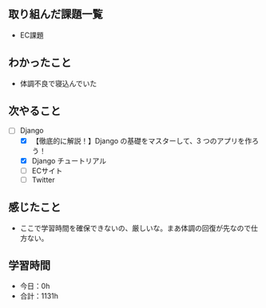 ## 取り組んだ課題一覧
- EC課題   

## わかったこと
- 体調不良で寝込んでいた

## 次やること
- [ ] Django
   - [x] 【徹底的に解説！】Django の基礎をマスターして、3 つのアプリを作ろう！
   - [x] Django チュートリアル
   - [ ] ECサイト
   - [ ] Twitter

## 感じたこと
- ここで学習時間を確保できないの、厳しいな。まあ体調の回復が先なので仕方ない。

## 学習時間

- 今日：0h
- 合計：1131h